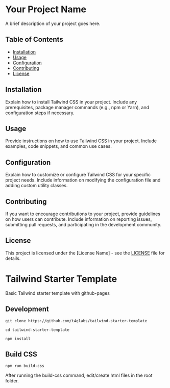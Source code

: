 # Your Project Name

A brief description of your project goes here.

## Table of Contents

- [Installation](#installation)
- [Usage](#usage)
- [Configuration](#configuration)
- [Contributing](#contributing)
- [License](#license)

## Installation

Explain how to install Tailwind CSS in your project. Include any prerequisites, package manager commands (e.g., npm or Yarn), and configuration steps if necessary.

## Usage

Provide instructions on how to use Tailwind CSS in your project. Include examples, code snippets, and common use cases.

## Configuration

Explain how to customize or configure Tailwind CSS for your specific project needs. Include information on modifying the configuration file and adding custom utility classes.

## Contributing

If you want to encourage contributions to your project, provide guidelines on how users can contribute. Include information on reporting issues, submitting pull requests, and participating in the development community.

## License

This project is licensed under the [License Name] - see the [LICENSE](LICENSE) file for details.


# Tailwind Starter Template
Basic Tailwind starter template with github-pages

## Development

`git clone https://github.com/t4glabs/tailwind-starter-template`

`cd tailwind-starter-template`

`npm install`

## Build CSS

`npm run build-css`

After running the build-css command, edit/create html files in the root folder.